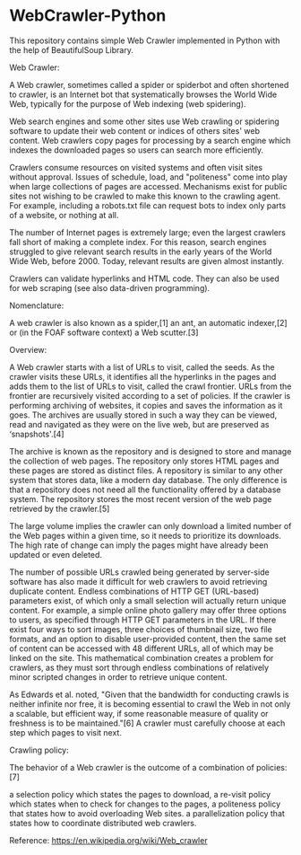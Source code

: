 # WebCrawler-Python

This repository contains simple Web Crawler implemented in Python with the help of BeautifulSoup Library.

Web Crawler:

A Web crawler, sometimes called a spider or spiderbot and often shortened to crawler, is an Internet bot that systematically browses the World Wide Web, typically for the purpose of Web indexing (web spidering).

Web search engines and some other sites use Web crawling or spidering software to update their web content or indices of others sites' web content. Web crawlers copy pages for processing by a search engine which indexes the downloaded pages so users can search more efficiently.

Crawlers consume resources on visited systems and often visit sites without approval. Issues of schedule, load, and "politeness" come into play when large collections of pages are accessed. Mechanisms exist for public sites not wishing to be crawled to make this known to the crawling agent. For example, including a robots.txt file can request bots to index only parts of a website, or nothing at all.

The number of Internet pages is extremely large; even the largest crawlers fall short of making a complete index. For this reason, search engines struggled to give relevant search results in the early years of the World Wide Web, before 2000. Today, relevant results are given almost instantly.

Crawlers can validate hyperlinks and HTML code. They can also be used for web scraping (see also data-driven programming).

Nomenclature:

A web crawler is also known as a spider,[1] an ant, an automatic indexer,[2] or (in the FOAF software context) a Web scutter.[3]

Overview:

A Web crawler starts with a list of URLs to visit, called the seeds. As the crawler visits these URLs, it identifies all the hyperlinks in the pages and adds them to the list of URLs to visit, called the crawl frontier. URLs from the frontier are recursively visited according to a set of policies. If the crawler is performing archiving of websites, it copies and saves the information as it goes. The archives are usually stored in such a way they can be viewed, read and navigated as they were on the live web, but are preserved as ‘snapshots'.[4]

The archive is known as the repository and is designed to store and manage the collection of web pages. The repository only stores HTML pages and these pages are stored as distinct files. A repository is similar to any other system that stores data, like a modern day database. The only difference is that a repository does not need all the functionality offered by a database system. The repository stores the most recent version of the web page retrieved by the crawler.[5]

The large volume implies the crawler can only download a limited number of the Web pages within a given time, so it needs to prioritize its downloads. The high rate of change can imply the pages might have already been updated or even deleted.

The number of possible URLs crawled being generated by server-side software has also made it difficult for web crawlers to avoid retrieving duplicate content. Endless combinations of HTTP GET (URL-based) parameters exist, of which only a small selection will actually return unique content. For example, a simple online photo gallery may offer three options to users, as specified through HTTP GET parameters in the URL. If there exist four ways to sort images, three choices of thumbnail size, two file formats, and an option to disable user-provided content, then the same set of content can be accessed with 48 different URLs, all of which may be linked on the site. This mathematical combination creates a problem for crawlers, as they must sort through endless combinations of relatively minor scripted changes in order to retrieve unique content.

As Edwards et al. noted, "Given that the bandwidth for conducting crawls is neither infinite nor free, it is becoming essential to crawl the Web in not only a scalable, but efficient way, if some reasonable measure of quality or freshness is to be maintained."[6] A crawler must carefully choose at each step which pages to visit next.

Crawling policy:

The behavior of a Web crawler is the outcome of a combination of policies:[7]

a selection policy which states the pages to download,
a re-visit policy which states when to check for changes to the pages,
a politeness policy that states how to avoid overloading Web sites.
a parallelization policy that states how to coordinate distributed web crawlers.

Reference: https://en.wikipedia.org/wiki/Web_crawler

